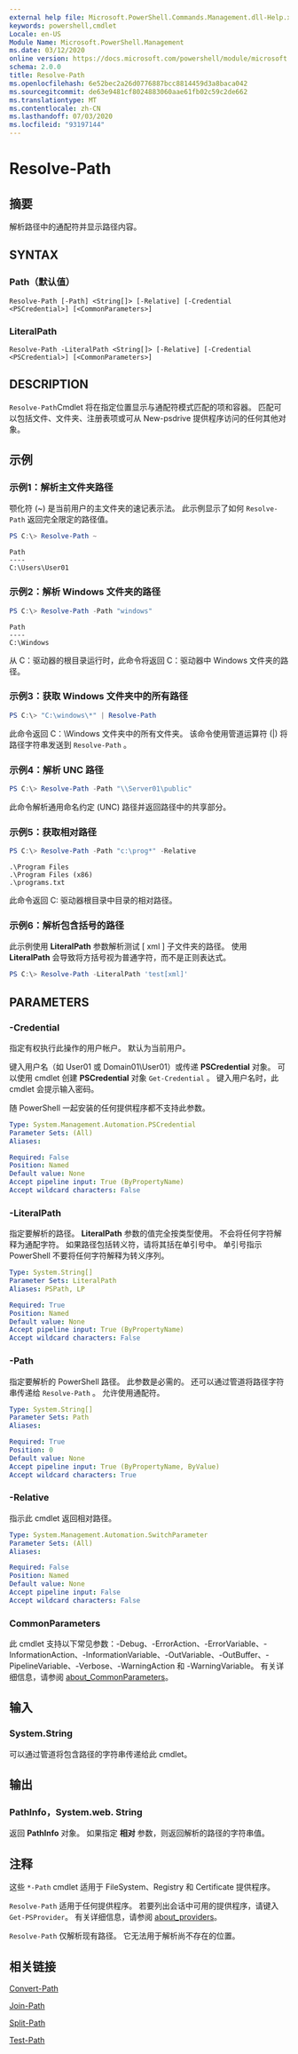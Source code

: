 ```yaml
---
external help file: Microsoft.PowerShell.Commands.Management.dll-Help.xml
keywords: powershell,cmdlet
Locale: en-US
Module Name: Microsoft.PowerShell.Management
ms.date: 03/12/2020
online version: https://docs.microsoft.com/powershell/module/microsoft.powershell.management/resolve-path?view=powershell-7&WT.mc_id=ps-gethelp
schema: 2.0.0
title: Resolve-Path
ms.openlocfilehash: 6e52bec2a26d0776887bcc8814459d3a8baca042
ms.sourcegitcommit: de63e9481cf8024883060aae61fb02c59c2de662
ms.translationtype: MT
ms.contentlocale: zh-CN
ms.lasthandoff: 07/03/2020
ms.locfileid: "93197144"
---
```

# Resolve-Path

## 摘要
解析路径中的通配符并显示路径内容。

## SYNTAX

### Path（默认值）

```
Resolve-Path [-Path] <String[]> [-Relative] [-Credential <PSCredential>] [<CommonParameters>]
```

### LiteralPath

```
Resolve-Path -LiteralPath <String[]> [-Relative] [-Credential <PSCredential>] [<CommonParameters>]
```

## DESCRIPTION

`Resolve-Path`Cmdlet 将在指定位置显示与通配符模式匹配的项和容器。 匹配可以包括文件、文件夹、注册表项或可从 New-psdrive 提供程序访问的任何其他对象。

## 示例

### 示例1：解析主文件夹路径

颚化符 (~) 是当前用户的主文件夹的速记表示法。 此示例显示了如何 `Resolve-Path` 返回完全限定的路径值。

```powershell
PS C:\> Resolve-Path ~
```

```Output
Path
----
C:\Users\User01
```

### 示例2：解析 Windows 文件夹的路径

```powershell
PS C:\> Resolve-Path -Path "windows"
```

```Output
Path
----
C:\Windows
```

从 C：驱动器的根目录运行时，此命令将返回 C：驱动器中 Windows 文件夹的路径。

### 示例3：获取 Windows 文件夹中的所有路径

```powershell
PS C:\> "C:\windows\*" | Resolve-Path
```

此命令返回 C：\Windows 文件夹中的所有文件夹。 该命令使用管道运算符 (|) 将路径字符串发送到 `Resolve-Path` 。

### 示例4：解析 UNC 路径

```powershell
PS C:\> Resolve-Path -Path "\\Server01\public"
```

此命令解析通用命名约定 (UNC) 路径并返回路径中的共享部分。

### 示例5：获取相对路径

```powershell
PS C:\> Resolve-Path -Path "c:\prog*" -Relative
```

```Output
.\Program Files
.\Program Files (x86)
.\programs.txt
```

此命令返回 C: 驱动器根目录中目录的相对路径。

### 示例6：解析包含括号的路径

此示例使用 **LiteralPath** 参数解析测试 \[ xml \] 子文件夹的路径。
使用 **LiteralPath** 会导致将方括号视为普通字符，而不是正则表达式。

```powershell
PS C:\> Resolve-Path -LiteralPath 'test[xml]'
```

## PARAMETERS

### -Credential

指定有权执行此操作的用户帐户。 默认为当前用户。

键入用户名（如 User01 或 Domain01\User01）或传递 **PSCredential** 对象。 可以使用 cmdlet 创建 **PSCredential** 对象 `Get-Credential` 。 键入用户名时，此 cmdlet 会提示输入密码。

随 PowerShell 一起安装的任何提供程序都不支持此参数。

```yaml
Type: System.Management.Automation.PSCredential
Parameter Sets: (All)
Aliases:

Required: False
Position: Named
Default value: None
Accept pipeline input: True (ByPropertyName)
Accept wildcard characters: False
```

### -LiteralPath

指定要解析的路径。 **LiteralPath** 参数的值完全按类型使用。 不会将任何字符解释为通配字符。 如果路径包括转义符，请将其括在单引号中。 单引号指示 PowerShell 不要将任何字符解释为转义序列。

```yaml
Type: System.String[]
Parameter Sets: LiteralPath
Aliases: PSPath, LP

Required: True
Position: Named
Default value: None
Accept pipeline input: True (ByPropertyName)
Accept wildcard characters: False
```

### -Path

指定要解析的 PowerShell 路径。 此参数是必需的。 还可以通过管道将路径字符串传递给 `Resolve-Path` 。 允许使用通配符。

```yaml
Type: System.String[]
Parameter Sets: Path
Aliases:

Required: True
Position: 0
Default value: None
Accept pipeline input: True (ByPropertyName, ByValue)
Accept wildcard characters: True
```

### -Relative

指示此 cmdlet 返回相对路径。

```yaml
Type: System.Management.Automation.SwitchParameter
Parameter Sets: (All)
Aliases:

Required: False
Position: Named
Default value: None
Accept pipeline input: False
Accept wildcard characters: False
```

### CommonParameters

此 cmdlet 支持以下常见参数：-Debug、-ErrorAction、-ErrorVariable、-InformationAction、-InformationVariable、-OutVariable、-OutBuffer、-PipelineVariable、-Verbose、-WarningAction 和 -WarningVariable。 有关详细信息，请参阅 [about_CommonParameters](../Microsoft.PowerShell.Core/About/about_CommonParameters.md)。

## 输入

### System.String

可以通过管道将包含路径的字符串传递给此 cmdlet。

## 输出

### PathInfo，System.web. String

返回 **PathInfo** 对象。 如果指定 **相对** 参数，则返回解析的路径的字符串值。

## 注释

这些 `*-Path` cmdlet 适用于 FileSystem、Registry 和 Certificate 提供程序。

`Resolve-Path` 适用于任何提供程序。 若要列出会话中可用的提供程序，请键入 `Get-PSProvider`。 有关详细信息，请参阅 [about_providers](../microsoft.powershell.core/about/about_providers.md)。

`Resolve-Path` 仅解析现有路径。 它无法用于解析尚不存在的位置。

## 相关链接

[Convert-Path](Convert-Path.md)

[Join-Path](Join-Path.md)

[Split-Path](Split-Path.md)

[Test-Path](Test-Path.md)

